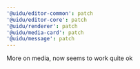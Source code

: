 ```yaml
---
'@uidu/editor-common': patch
'@uidu/editor-core': patch
'@uidu/renderer': patch
'@uidu/media-card': patch
'@uidu/message': patch
---
```


More on media, now seems to work quite ok
